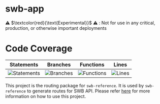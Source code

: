 # swb-app

⚠️ $\textcolor{red}{\text{Experimental}}$ ⚠️ : Not for use in any critical, production, or otherwise important deployments

# Code Coverage
| Statements                  | Branches                | Functions                 | Lines             |
| --------------------------- | ----------------------- | ------------------------- | ----------------- |
| ![Statements](https://img.shields.io/badge/statements-84.68%25-yellow.svg?style=flat) | ![Branches](https://img.shields.io/badge/branches-100%25-brightgreen.svg?style=flat) | ![Functions](https://img.shields.io/badge/functions-100%25-brightgreen.svg?style=flat) | ![Lines](https://img.shields.io/badge/lines-84.68%25-yellow.svg?style=flat) |

This project is the routing package for `swb-reference`. It is used by `swb-reference` to generate routes for SWB API. Please refer  [here](../swb-reference/README.md) for more information on how to use this project.
